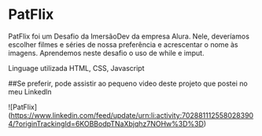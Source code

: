 # PatFlix

PatFlix foi um  Desafio  da ImersãoDev da empresa Alura.
Nele,  deveríamos escolher filmes e séries de nossa preferência e  acrescentar o nome às imagens.
Aprendemos neste desafio o uso de while e imput.

Linguage utilizada HTML, CSS, Javascript

##Se preferir, pode assistir ao pequeno video deste projeto que postei no meu Linkedln

![PatFlix] (https://www.linkedin.com/feed/update/urn:li:activity:7028811125580283904/?originTrackingId=6KOBBodpTNaXbjqhz7NOHw%3D%3D)
